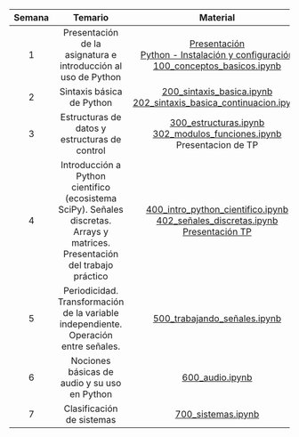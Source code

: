 | Semana | Temario | Material | Ejercicios | Observaciones |
|:-:|:-:|:-:|:-:|:-:|
| 1 | Presentación de la asignatura e introducción al uso de Python | [Presentación](https://docs.google.com/presentation/d/1Q6RibADuKiZLchEnXTh0p7nNUOu5mlpmg2WvxtS_pt0/edit?usp=sharing) <br> [Python - Instalación y configuración](https://gist.github.com/maxiyommi/a21fa6af877d1e00f1498e60654e6c4a) <br> [100_conceptos_basicos.ipynb](clase_1/100_conceptos_basicos.ipynb) |  [101_ejercicios.ipynb](clase_1/101_ejercicios.ipynb) | - |
| 2 | Sintaxis básica de Python | [200_sintaxis_basica.ipynb](clase_2/200_sintaxis_basica.ipynb) <br> [202_sintaxis_basica_continuacion.ipynb](clase_2/202_sintaxis_basica_continuacion.ipynb)|  [201_ejercicios.ipynb](clase_2/201_ejercicios.ipynb) <br> [203_ejercicios.ipynb](clase_2/203_ejercicios.ipynb) | [Solución de los ejercicios](clase_2) |
| 3 | Estructuras de datos y estructuras de control | [300_estructuras.ipynb](clase_3/300_estructuras.ipynb) <br> [302_modulos_funciones.ipynb](clase_3/302_modulos_funciones.ipynb) <br> Presentacion de TP|  [301_ejercicios.ipynb](clase_3/301_ejercicios.ipynb) <br> [303_ejercicios.ipynb](clase_3/303_ejercicios.ipynb) | [Solución de los ejercicios](clase_3) |
| 4 | Introducción a Python cientifico (ecosistema SciPy). Señales discretas. Arrays y matrices. Presentación del trabajo práctico  | [400_intro_python_cientifico.ipynb](clase_4/400_intro_python_cientifico.ipynb) <br> [402_señales_discretas.ipynb](clase_4/402_señales_discretas.ipynb) <br> [Presentación TP](https://docs.google.com/presentation/d/1XJAI0wFRRS6IaVops3jCAcfdRxvMJyQs_mIetzehh1c/edit?usp=sharing) |  [401_ejercicios.ipynb](clase_4/401_ejercicios.ipynb) <br> [403_ejercicios.ipynb](clases/clase_4/403_ejercicios.ipynb) | [Solución de los ejercicios](clase_4) |
| 5 | Periodicidad. Transformación de la variable independiente. Operación entre señales.  | [500_trabajando_señales.ipynb](clase_5/500_trabajando_señales.ipynb) |  [501_ejercicios.ipynb](clase_5/501_ejercicios.ipynb) | - |
| 6 | Nociones básicas de audio y su uso en Python | [600_audio.ipynb](clase_6/600_audio.ipynb) |  - | - |
| 7 | Clasificación de sistemas | [700_sistemas.ipynb](clase_7/700_sistemas.ipynb) | [701_ejercicios.ipynb](clase_7/701_ejercicios.ipynb) | - |